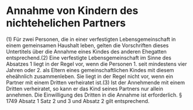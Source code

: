 # Annahme von Kindern des nichtehelichen Partners

(1) Für zwei Personen, die in einer verfestigten Lebensgemeinschaft in einem gemeinsamen Haushalt leben, gelten die Vorschriften dieses Untertitels über die Annahme eines Kindes des anderen Ehegatten entsprechend.(2) Eine verfestigte Lebensgemeinschaft im Sinne des Absatzes 1 liegt in der Regel vor, wenn die Personen  1.
 seit mindestens vier Jahren oder
 2.
 als Eltern eines gemeinschaftlichen Kindes mit diesem
eheähnlich zusammenleben. Sie liegt in der Regel nicht vor, wenn ein Partner mit einem Dritten verheiratet ist.(3) Ist der Annehmende mit einem Dritten verheiratet, so kann er das Kind seines Partners nur allein annehmen. Die Einwilligung des Dritten in die Annahme ist erforderlich. § 1749 Absatz 1 Satz 2 und 3 und Absatz 2 gilt entsprechend. 

